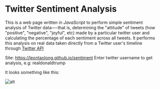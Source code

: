 # Twitter Sentiment Analysis
This is a web page written in _JavaScript_ to perform simple sentiment analysis of Twitter data—-that is, determining the "attitude" of tweets (how "positive", "negative", "joyful", etc) made by a particular twitter user and calculating the percentage of each sentiment across all tweets. It performs this analysis on real data taken directly from a Twitter user's timeline through [Twitter API](https://dev.twitter.com/rest/public)

Site: https://leontaolong.github.io/sentiment
Enter twitter username to get analysis, e.g: realdonaldtrump

It looks something like this:

![alt](https://info343-au16.github.io/img/sentiment-screenshot.png)
